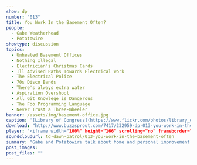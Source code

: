 ```yaml
---
show: dp
number: "013"
title: You Work In the Basement Often?
people:
  - Gabe Weatherhead
  - Potatowire
showtype: discussion
topics: 
  - Unheated Basement Offices
  - Nothing Illegal
  - Electrician's Christmas Cards
  - Ill Advised Paths Towards Electrical Work
  - The Electrical Police
  - 70s Disco Bands
  - There's always extra water
  - Aspiration Overshoot
  - All Git Knowlege is Dangerous
  - The Foo Programming Language
  - Never Trust a Three-Wheeler
banner: /assets/img/basement-office.jpg
caption: '[Library of Congress](https://www.flickr.com/photos/library_of_congress/2179202098)'
download: "http://www.buzzsprout.com/7417/232959-dp-013-you-work-in-the-basement-often.mp3?client_source=buzzsprout_site"
player: "<iframe width="100%" height="166" scrolling="no" frameborder="no" src="https://w.soundcloud.com/player/?url=https%3A//api.soundcloud.com/tracks/183906384%3Fsecret_token%3Ds-WP4lc&amp;color=ff5500&amp;auto_play=false&amp;hide_related=false&amp;show_comments=true&amp;show_user=true&amp;show_reposts=false"></iframe>"
soundcloudurl: td-dawn-patrol/013-you-work-in-the-basement-often
summary: "Gabe and Potatowire talk about home and personal improvement projects. Along the way, they touch on their basement offices, the dangers of electricity, plumbing, working with contractors, virtual assistants, outsourcing your life, oversubscribing to learning sites, and deciding to do something yourself."
post_images:
post_files: ""
---
```


